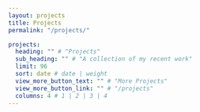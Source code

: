 ```yaml
---
layout: projects
title: Projects
permalink: "/projects/"

projects:
  heading: "" # "Projects"
  sub_heading: "" # "A collection of my recent work"
  limit: 96
  sort: date # date | weight
  view_more_button_text: "" # "More Projects"
  view_more_button_link: "" # "/projects"
  columns: 4 # 1 | 2 | 3 | 4
---
```

